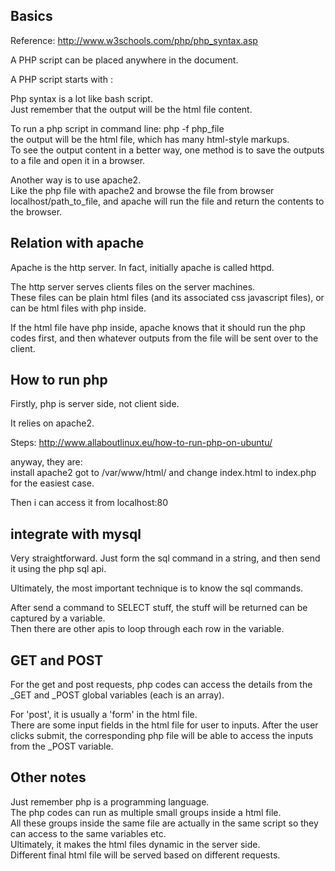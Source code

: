 Basics
------------

Reference: http://www.w3schools.com/php/php_syntax.asp

A PHP script can be placed anywhere in the document.

A PHP script starts with <?php and ends with ?>:

Php syntax is a lot like bash script.  
Just remember that the output will be the html file content.

To run a php script in command line: php -f php_file  
the output will be the html file, which has many html-style markups.  
To see the output content in a better way, one method is to save the outputs to a file
and open it in a browser.

Another way is to use apache2.  
Like the php file with apache2 and browse the file from browser localhost/path_to_file, 
and apache will run the file and return the contents to the browser.


Relation with apache
----------------------------

Apache is the http server. 
In fact, initially apache is called httpd.

The http server serves clients files on the server machines.  
These files can be plain html files (and its associated css javascript files),
or can be html files with php inside.  

If the html file have php inside, apache knows that it should run the php codes first,
and then whatever outputs from the file will be sent over to the client.


How to run php
---------------------

Firstly, php is server side, not client side.

It relies on apache2.

Steps: http://www.allaboutlinux.eu/how-to-run-php-on-ubuntu/

anyway, they are:  
install apache2
got to /var/www/html/ and change index.html to index.php for the easiest case.

Then i can access it from localhost:80


integrate with mysql
-------------------------

Very straightforward. 
Just form the sql command in a string, and then send it using the php sql api.

Ultimately, the most important technique is to know the sql commands.

After send a command to SELECT stuff, the stuff will be returned can be captured by a variable.  
Then there are other apis to loop through each row in the variable. 


GET and POST
--------------------------

For the get and post requests, php codes can access the details from the _GET and _POST global variables (each is an array).

For 'post', it is usually a 'form' in the html file.  
There are some input fields in the html file for user to inputs.
After the user clicks submit, the corresponding php file will be able to access the inputs from the _POST variable. 


Other notes
----------------------

Just remember php is a programming language.  
The php codes can run as multiple small groups inside a html file.  
All these groups inside the same file are actually in the same script so they can access to the same variables etc.  
Ultimately, it makes the html files dynamic in the server side.  
Different final html file will be served based on different requests.

